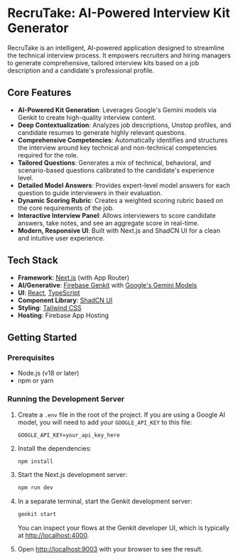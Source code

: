 # RecruTake: AI-Powered Interview Kit Generator

RecruTake is an intelligent, AI-powered application designed to streamline the technical interview process. It empowers recruiters and hiring managers to generate comprehensive, tailored interview kits based on a job description and a candidate's professional profile.

## Core Features

-   **AI-Powered Kit Generation**: Leverages Google's Gemini models via Genkit to create high-quality interview content.
-   **Deep Contextualization**: Analyzes job descriptions, Unstop profiles, and candidate resumes to generate highly relevant questions.
-   **Comprehensive Competencies**: Automatically identifies and structures the interview around key technical and non-technical competencies required for the role.
-   **Tailored Questions**: Generates a mix of technical, behavioral, and scenario-based questions calibrated to the candidate's experience level.
-   **Detailed Model Answers**: Provides expert-level model answers for each question to guide interviewers in their evaluation.
-   **Dynamic Scoring Rubric**: Creates a weighted scoring rubric based on the core requirements of the job.
-   **Interactive Interview Panel**: Allows interviewers to score candidate answers, take notes, and see an aggregate score in real-time.
-   **Modern, Responsive UI**: Built with Next.js and ShadCN UI for a clean and intuitive user experience.

## Tech Stack

-   **Framework**: [Next.js](https://nextjs.org/) (with App Router)
-   **AI/Generative**: [Firebase Genkit](https://firebase.google.com/docs/genkit) with [Google's Gemini Models](https://deepmind.google.com/technologies/gemini/)
-   **UI**: [React](https://react.dev/), [TypeScript](https://www.typescriptlang.org/)
-   **Component Library**: [ShadCN UI](https://ui.shadcn.com/)
-   **Styling**: [Tailwind CSS](https://tailwindcss.com/)
-   **Hosting**: Firebase App Hosting

## Getting Started

### Prerequisites

-   Node.js (v18 or later)
-   npm or yarn

### Running the Development Server

1.  Create a `.env` file in the root of the project. If you are using a Google AI model, you will need to add your `GOOGLE_API_KEY` to this file:
    ```
    GOOGLE_API_KEY=your_api_key_here
    ```

2.  Install the dependencies:
    ```bash
    npm install
    ```

3.  Start the Next.js development server:
    ```bash
    npm run dev
    ```

4.  In a separate terminal, start the Genkit development server:
    ```bash
    genkit start
    ```
    You can inspect your flows at the Genkit developer UI, which is typically at [http://localhost:4000](http://localhost:4000).

5.  Open [http://localhost:9003](http://localhost:9003) with your browser to see the result.
